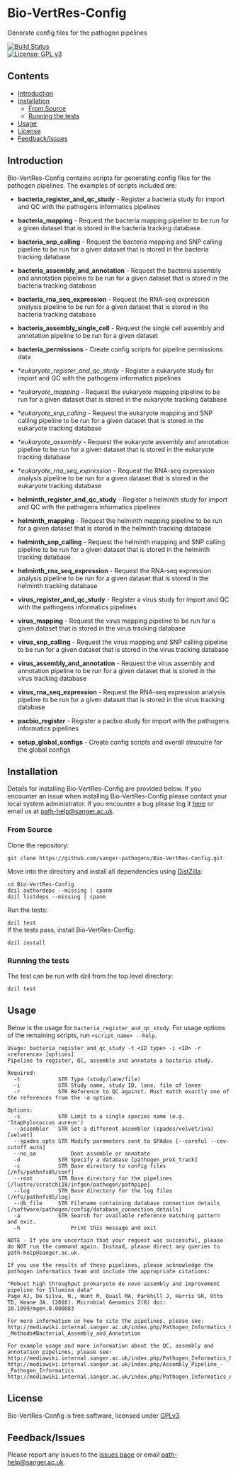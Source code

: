 # Bio-VertRes-Config
Generate config files for the pathogen pipelines

[![Build Status](https://travis-ci.org/sanger-pathogens/Bio-VertRes-Config.svg?branch=master)](https://travis-ci.org/sanger-pathogens/Bio-VertRes-Config)    
[![License: GPL v3](https://img.shields.io/badge/License-GPL%20v3-brightgreen.svg)](https://github.com/sanger-pathogens/Bio-VertRes-Config/blob/master/software-license)   

## Contents
  * [Introduction](#introduction)
  * [Installation](#installation)
    * [From Source](#from-source)
    * [Running the tests](#running-the-tests)
  * [Usage](#usage)
  * [License](#license)
  * [Feedback/Issues](#feedbackissues)

## Introduction
Bio-VertRes-Config contains scripts for generating config files for the pathogen pipelines. The examples of scripts included are:
* **bacteria_register_and_qc_study** - Register a bacteria study for import and QC with the pathogens informatics pipelines
* **bacteria_mapping** - Request the bacteria mapping pipeline to be run for a given dataset that is stored in the bacteria tracking database
* **bacteria_snp_calling** - Request the bacteria mapping and SNP calling pipeline to be run for a given dataset that is stored in the bacteria tracking database
* **bacteria_assembly_and_annotation** - Request the bacteria assembly and annotation pipeline to be run for a given dataset that is stored in the bacteria tracking database
* **bacteria_rna_seq_expression** - Request the RNA-seq expression analysis pipeline to be run for a given dataset that is stored in the bacteria tracking database
* **bacteria_assembly_single_cell** - Request the single cell assembly and annotation pipeline to be run for a given dataset
* **bacteria_permissions** - Create config scripts for pipeline permissions data

* **eukaryote_register_and_qc_study* - Register a eukaryote study for import and QC with the pathogens informatics pipelines
* **eukaryote_mapping* - Request the eukaryote mapping pipeline to be run for a given dataset that is stored in the eukaryote tracking database
* **eukaryote_snp_calling* - Request the eukaryote mapping and SNP calling pipeline to be run for a given dataset that is stored in the eukaryote tracking database
* **eukaryote_assembly* - Request the eukaryote assembly and annotation pipeline to be run for a given dataset that is stored in the eukaryote tracking database
* **eukaryote_rna_seq_expression* - Request the RNA-seq expression analysis pipeline to be run for a given dataset that is stored in the eukaryote tracking database

* **helminth_register_and_qc_study** - Register a helminth study for import and QC with the pathogens informatics pipelines
* **helminth_mapping** - Request the helminth mapping pipeline to be run for a given dataset that is stored in the helminth tracking database
* **helminth_snp_calling** - Request the helminth mapping and SNP calling pipeline to be run for a given dataset that is stored in the helminth tracking database
* **helminth_rna_seq_expression** - Request the RNA-seq expression analysis pipeline to be run for a given dataset that is stored in the helminth tracking database

* **virus_register_and_qc_study** - Register a virus study for import and QC with the pathogens informatics pipelines
* **virus_mapping** - Request the virus mapping pipeline to be run for a given dataset that is stored in the virus tracking database
* **virus_snp_calling** - Request the virus mapping and SNP calling pipeline to be run for a given dataset that is stored in the virus tracking database
* **virus_assembly_and_annotation** - Request the virus assembly and annotation pipeline to be run for a given dataset that is stored in the virus tracking database
* **virus_rna_seq_expression** - Request the RNA-seq expression analysis pipeline to be run for a given dataset that is stored in the virus tracking database

* **pacbio_register** - Register a pacbio study for import with the pathogens informatics pipelines

* **setup_global_configs** - Create config scripts and overall strucutre for the global configs

## Installation
Details for installing Bio-VertRes-Config are provided below. If you encounter an issue when installing Bio-VertRes-Config please contact your local system administrator. If you encounter a bug please log it [here](https://github.com/sanger-pathogens/Bio-VertRes-Config/issues) or email us at path-help@sanger.ac.uk.

### From Source
Clone the repository:   
   
`git clone https://github.com/sanger-pathogens/Bio-VertRes-Config.git`   
   
Move into the directory and install all dependencies using [DistZilla](http://dzil.org/):   
  
```
cd Bio-VertRes-Config
dzil authordeps --missing | cpanm
dzil listdeps --missing | cpanm
```
  
Run the tests:   
  
`dzil test`   
If the tests pass, install Bio-VertRes-Config:   
  
`dzil install`   

### Running the tests
The test can be run with dzil from the top level directory:  
  
`dzil test`  

## Usage
Below is the usage for `bacteria_register_and_qc_study`. For usage options of the remaining scripts, run `<script_name> --help`.
```
Usage: bacteria_register_and_qc_study -t <ID type> -i <ID> -r <reference> [options]
Pipeline to register, QC, assemble and annotate a bacteria study.

Required:
  -t            STR Type (study/lane/file)
  -i            STR Study name, study ID, lane, file of lanes
  -r            STR Reference to QC against. Must match exactly one of the references from the -a option.

Options:
  -s            STR Limit to a single species name (e.g. 'Staphylococcus aureus')
  --assembler   STR Set a different assembler (spades/velvet/iva) [velvet]
  --spades_opts STR Modify parameters sent to SPAdes [--careful --cov-cutoff auto]
  --no_aa           Dont assemble or annotate
  -d            STR Specify a database [pathogen_prok_track]
  -c            STR Base directory to config files [/nfs/pathnfs05/conf]
  --root        STR Base directory for the pipelines [/lustre/scratch118/infgen/pathogen/pathpipe]
  --log         STR Base directory for the log files [/nfs/pathnfs05/log]
  --db_file     STR Filename containing database connection details [/software/pathogen/config/database_connection_details]
  -a            STR Search for available reference matching pattern and exit.
  -h                Print this message and exit

NOTE - If you are uncertain that your request was successful, please do NOT run the command again. Instead, please direct any queries to path-help@sanger.ac.uk.

If you use the results of these pipelines, please acknowledge the pathogen informatics team and include the appropriate citations:

"Robust high throughput prokaryote de novo assembly and improvement pipeline for Illumina data"
Page AJ, De Silva, N., Hunt M, Quail MA, Parkhill J, Harris SR, Otto TD, Keane JA. (2016). Microbial Genomics 2(8) doi: 10.1099/mgen.0.000083

For more information on how to site the pipelines, please see:
http://mediawiki.internal.sanger.ac.uk/index.php/Pathogen_Informatics_Pipelines_-_Methods#Bacterial_Assembly_and_Annotation

For example usage and more information about the QC, assembly and annotation pipelines, please see:
http://mediawiki.internal.sanger.ac.uk/index.php/Pathogen_Informatics_Pipelines#QC_Pipeline
http://mediawiki.internal.sanger.ac.uk/index.php/Assembly_Pipeline_-_Pathogen_Informatics
http://mediawiki.internal.sanger.ac.uk/index.php/Pathogen_Informatics_Automated_Annotation_Pipeline
```

## License
Bio-VertRes-Config is free software, licensed under [GPLv3](https://github.com/sanger-pathogens/Bio-VertRes-Config/blob/master/software-license).

## Feedback/Issues
Please report any issues to the [issues page](https://github.com/sanger-pathogens/Bio-VertRes-Config/issues) or email path-help@sanger.ac.uk.
